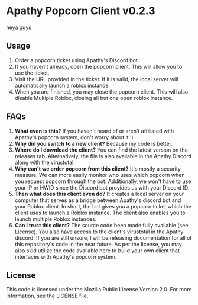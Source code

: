 # Apathy Popcorn Client v0.2.3

heya guys

## Usage

1. Order a popcorn ticket using Apathy's Discord bot.
2. If you haven't already, open the popcorn client. This will allow you to use the ticket.
3. Visit the URL provided in the ticket. If it is valid, the local server will automatically launch
a roblox instance.
4. When you are finished, you may close the popcorn client. This will also disable Multiple Roblox,
closing all but one open roblox instance.

## FAQs

1. **What even is this?**
If you haven't heard of or aren't affiliated with Apathy's popcorn system, don't worry about it :)
2. **Why did you switch to a new client?**
Because my code is better.
3. **Where do I download the client?**
You can find the latest version on the releases tab. Alternatively, the file is also available in
the Apathy Discord along with the virustotal.
4. **Why can't we order popcorn from this client?**
It's mostly a security measure. We can more easily monitor who uses which popcorn when you request
popcorn through the bot. Additionally, we won't have to use your IP or HWID since the Discord bot
provides us with your Discord ID.
5. **Then what does this client even do?**
It creates a local server on your computer that serves as a bridge between Apathy's discord bot and
your Roblox client. In short, the bot gives you a popcorn ticket which the client uses to launch a
Roblox instance. The client also enables you to launch multiple Roblox instances.
6. **Can I trust this client?**
The source code been made fully available (see License). You also have access to the client's
virustotal in the Apathy discord. If you are still unsure, I will be releasing documentation for
all of this repository's code in the near future. As per the license, you may also ~~skid~~ utilize
the code available here to build your own client that interfaces with Apathy's popcorn system.

## License

This code is licensed under the Mozilla Public License Version 2.0. For more information, see the
LICENSE file.

